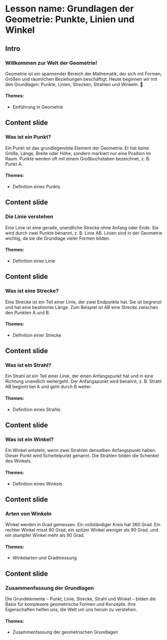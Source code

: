 # Lesson name: Grundlagen der Geometrie: Punkte, Linien und Winkel

## Intro

### Willkommen zur Welt der Geometrie!

Geometrie ist ein spannender Bereich der Mathematik, der sich mit Formen, Größen und räumlichen Beziehungen beschäftigt. Heute beginnen wir mit den Grundlagen: Punkte, Linien, Strecken, Strahlen und Winkeln. 🧮

#### **Themes:**
- Einführung in Geometrie

## Content slide

### Was ist ein Punkt?

Ein Punkt ist das grundlegendste Element der Geometrie. Er hat keine Größe, Länge, Breite oder Höhe, sondern markiert nur eine Position im Raum. Punkte werden oft mit einem Großbuchstaben bezeichnet, z. B. Punkt A.

#### **Themes:**
- Definition eines Punkts

## Content slide

### Die Linie verstehen

Eine Linie ist eine gerade, unendliche Strecke ohne Anfang oder Ende. Sie wird durch zwei Punkte benannt, z. B. Linie AB. Linien sind in der Geometrie wichtig, da sie die Grundlage vieler Formen bilden.

#### **Themes:**
- Definition einer Linie

## Content slide

### Was ist eine Strecke?

Eine Strecke ist ein Teil einer Linie, der zwei Endpunkte hat. Sie ist begrenzt und hat eine bestimmte Länge. Zum Beispiel ist AB eine Strecke zwischen den Punkten A und B.

#### **Themes:**
- Definition einer Strecke

## Content slide

### Was ist ein Strahl?

Ein Strahl ist ein Teil einer Linie, der einen Anfangspunkt hat und in eine Richtung unendlich weitergeht. Der Anfangspunkt wird benannt, z. B. Strahl AB beginnt bei A und geht durch B weiter.

#### **Themes:**
- Definition eines Strahls

## Content slide

### Was ist ein Winkel?

Ein Winkel entsteht, wenn zwei Strahlen denselben Anfangspunkt haben. Dieser Punkt wird Scheitelpunkt genannt. Die Strahlen bilden die Schenkel des Winkels.

#### **Themes:**
- Definition eines Winkels

## Content slide

### Arten von Winkeln

Winkel werden in Grad gemessen. Ein vollständiger Kreis hat 360 Grad. Ein rechter Winkel misst 90 Grad, ein spitzer Winkel weniger als 90 Grad, und ein stumpfer Winkel mehr als 90 Grad.

#### **Themes:**
- Winkelarten und Gradmessung

## Content slide

### Zusammenfassung der Grundlagen

Die Grundelemente – Punkt, Linie, Strecke, Strahl und Winkel – bilden die Basis für komplexere geometrische Formen und Konzepte. Ihre Eigenschaften helfen uns, die Welt um uns herum zu verstehen.

#### **Themes:**
- Zusammenfassung der geometrischen Grundlagen
